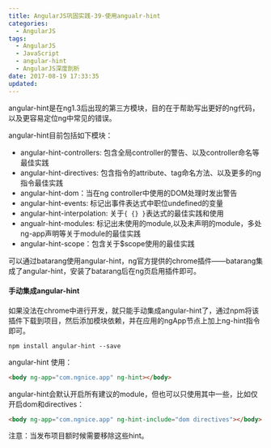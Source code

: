 ```yaml
---
title: AngularJS巩固实践-39-使用angualr-hint
categories:
  - AngularJS
tags:
  - AngularJS
  - JavaScript
  - angular-hint
  - AngularJS深度剖析
date: 2017-08-19 17:33:35
updated:
---
```


angular-hint是在ng1.3后出现的第三方模块，目的在于帮助写出更好的ng代码，以及更容易定位ng中常见的错误。

angular-hint目前包括如下模块：
- angular-hint-controllers: 包含全局controller的警告、以及controller命名等最佳实践
- angular-hint-directives: 包含指令的attribute、tag命名方法、以及更多的ng指令最佳实践
- angular-hint-dom：当在ng controller中使用的DOM处理时发出警告
- angular-hint-events: 标记出事件表达式中职位undefined的变量
- angular-hint-interpolation: 关于`{ {} }`表达式的最佳实践和使用
- angualr-hint-modules: 标记出未使用的module,以及未声明的module，多处ng-app声明等关于module的最佳实践
- angular-hint-scope：包含关于$scope使用的最佳实践

可以通过batarang使用angular-hint，ng官方提供的chrome插件——batarang集成了angular-hint，安装了batarang后在ng页启用插件即可。

#### 手动集成angular-hint
如果没法在chrome中进行开发，就只能手动集成angular-hint了，通过npm将该插件下载到项目，然后添加模块依赖，并在应用的ngApp节点上加上ng-hint指令即可。
```
npm install angular-hint --save
```
angular-hint 使用：
```html
<body ng-app="com.ngnice.app" ng-hint></body>
```
angular-hint会默认开启所有建议的module，但也可以只使用其中一些，比如仅开启dom和directives：
```html
<body ng-app="com.ngnice.app" ng-hint-include="dom directives"></body>
```
注意：当发布项目额时候需要移除这些hint。

